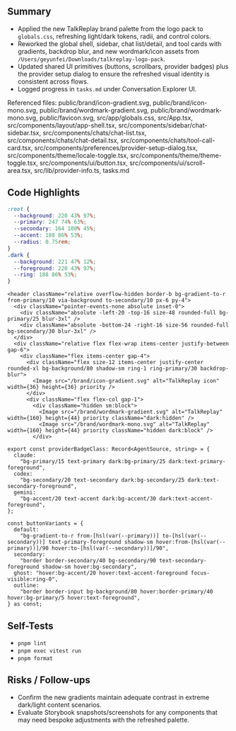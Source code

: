 ## Summary

- Applied the new TalkReplay brand palette from the logo pack to `globals.css`, refreshing light/dark tokens, radii, and control colors.
- Reworked the global shell, sidebar, chat list/detail, and tool cards with gradients, backdrop blur, and new wordmark/icon assets from `/Users/geyunfei/Downloads/talkreplay-logo-pack`.
- Updated shared UI primitives (buttons, scrollbars, provider badges) plus the provider setup dialog to ensure the refreshed visual identity is consistent across flows.
- Logged progress in `tasks.md` under Conversation Explorer UI.

Referenced files: public/brand/icon-gradient.svg, public/brand/icon-mono.svg, public/brand/wordmark-gradient.svg, public/brand/wordmark-mono.svg, public/favicon.svg, src/app/globals.css, src/App.tsx, src/components/layout/app-shell.tsx, src/components/sidebar/chat-sidebar.tsx, src/components/chats/chat-list.tsx, src/components/chats/chat-detail.tsx, src/components/chats/tool-call-card.tsx, src/components/preferences/provider-setup-dialog.tsx, src/components/theme/locale-toggle.tsx, src/components/theme/theme-toggle.tsx, src/components/ui/button.tsx, src/components/ui/scroll-area.tsx, src/lib/provider-info.ts, tasks.md

## Code Highlights

```css
:root {
  --background: 220 43% 97%;
  --primary: 247 74% 63%;
  --secondary: 164 100% 45%;
  --accent: 188 86% 53%;
  --radius: 0.75rem;
}
.dark {
  --background: 221 47% 12%;
  --foreground: 220 43% 97%;
  --ring: 188 86% 53%;
}
```

```tsx
<header className="relative overflow-hidden border-b bg-gradient-to-r from-primary/10 via-background to-secondary/10 px-6 py-4">
  <div className="pointer-events-none absolute inset-0">
    <div className="absolute -left-20 -top-16 size-48 rounded-full bg-primary/25 blur-3xl" />
    <div className="absolute -bottom-24 -right-16 size-56 rounded-full bg-secondary/30 blur-3xl" />
  </div>
  <div className="relative flex flex-wrap items-center justify-between gap-6">
    <div className="flex items-center gap-4">
      <div className="flex size-12 items-center justify-center rounded-xl bg-background/80 shadow-sm ring-1 ring-primary/30 backdrop-blur">
        <Image src="/brand/icon-gradient.svg" alt="TalkReplay icon" width={36} height={36} priority />
      </div>
      <div className="flex flex-col gap-1">
        <div className="hidden sm:block">
          <Image src="/brand/wordmark-gradient.svg" alt="TalkReplay" width={160} height={44} priority className="dark:hidden" />
          <Image src="/brand/wordmark-mono.svg" alt="TalkReplay" width={160} height={44} priority className="hidden dark:block" />
        </div>
```

```tsx
export const providerBadgeClass: Record<AgentSource, string> = {
  claude:
    "bg-primary/15 text-primary dark:bg-primary/25 dark:text-primary-foreground",
  codex:
    "bg-secondary/20 text-secondary dark:bg-secondary/25 dark:text-secondary-foreground",
  gemini:
    "bg-accent/20 text-accent dark:bg-accent/30 dark:text-accent-foreground",
};
```

```tsx
const buttonVariants = {
  default:
    "bg-gradient-to-r from-[hsl(var(--primary))] to-[hsl(var(--secondary))] text-primary-foreground shadow-sm hover:from-[hsl(var(--primary))]/90 hover:to-[hsl(var(--secondary))]/90",
  secondary:
    "border border-secondary/40 bg-secondary/90 text-secondary-foreground shadow-sm hover:bg-secondary",
  ghost: "hover:bg-accent/20 hover:text-accent-foreground focus-visible:ring-0",
  outline:
    "border border-input bg-background/80 hover:border-primary/40 hover:bg-primary/5 hover:text-foreground",
} as const;
```

## Self-Tests

- `pnpm lint`
- `pnpm exec vitest run`
- `pnpm format`

## Risks / Follow-ups

- Confirm the new gradients maintain adequate contrast in extreme dark/light content scenarios.
- Evaluate Storybook snapshots/screenshots for any components that may need bespoke adjustments with the refreshed palette.
